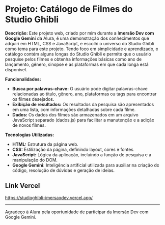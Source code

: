 # Projeto: Catálogo de Filmes do Studio Ghibli

**Descrição:**
Este projeto web, criado por mim durante a **Imersão Dev com Google Gemini** da Alura, é uma demonstração dos conhecimentos que adquiri em HTML, CSS e JavaScript, e escolhi o universo do Studio Ghibli como tema para este projeto. Tendo foco em simplicidade e aprendizado, o catálogo contém alguns longas do Studio Ghibli e permite que o usuário pesquise pelos filmes e obtenha informações básicas como ano de lançamento, gênero, sinopse e as plataformas em que cada longa está disponível.

**Funcionalidades:**

* **Busca por palavras-chave:** O usuário pode digitar palavras-chave relacionadas ao título, gênero, ano, plataformas ou tags para encontrar os filmes desejados.
* **Exibição de resultados:** Os resultados da pesquisa são apresentados em uma lista, com informações detalhadas sobre cada filme.
* **Dados:** Os dados dos filmes são armazenados em um arquivo JavaScript separado (dados.js) para facilitar a manutenção e a adição de novos filmes.

**Tecnologias Utilizadas:**

* **HTML:** Estrutura da página web.
* **CSS:** Estilização da página, definindo layout, cores e fontes.
* **JavaScript:** Lógica da aplicação, incluindo a função de pesquisa e a manipulação do DOM.
* **Google Gemini:** Inteligência artificial utilizada para auxiliar na criação do código, resolução de dúvidas e geração de ideias.

## Link Vercel
https://studioghibli-imersaodev.vercel.app/

---
Agradeço à Alura pela oportunidade de participar da Imersão Dev com Google Gemini.
